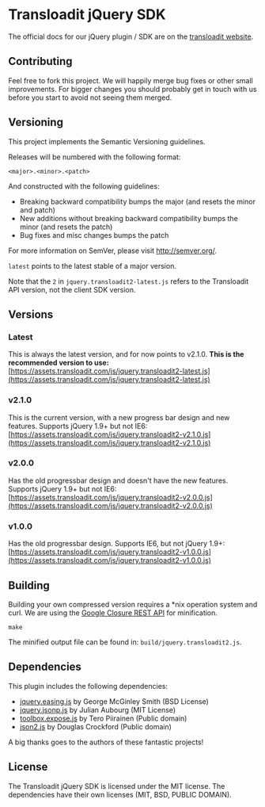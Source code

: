 # Transloadit jQuery SDK

The official docs for our jQuery plugin / SDK are on the
[transloadit website](http://transloadit.com/docs/jquery-plugin).

## Contributing

Feel free to fork this project. We will happily merge bug fixes or other small
improvements. For bigger changes you should probably get in touch with us
before you start to avoid not seeing them merged.

## Versioning

This project implements the Semantic Versioning guidelines.

Releases will be numbered with the following format:

`<major>.<minor>.<patch>`

And constructed with the following guidelines:

* Breaking backward compatibility bumps the major (and resets the minor and patch)
* New additions without breaking backward compatibility bumps the minor (and resets the patch)
* Bug fixes and misc changes bumps the patch

For more information on SemVer, please visit http://semver.org/.

`latest` points to the latest stable of a major version.

Note that the `2` in `jquery.transloadit2-latest.js` refers to the Transloadit
API version, not the client SDK version.

## Versions

### Latest

This is always the latest version, and for now points to v2.1.0. <strong>This is the recommended version to use:</strong><br />
[https://assets.transloadit.com/js/jquery.transloadit2-latest.js](https://assets.transloadit.com/js/jquery.transloadit2-latest.js)

### v2.1.0

This is the current version, with a new progress bar design and new features. Supports jQuery 1.9+ but not IE6:<br />
[https://assets.transloadit.com/js/jquery.transloadit2-v2.1.0.js](https://assets.transloadit.com/js/jquery.transloadit2-v2.1.0.js)

### v2.0.0

Has the old progressbar design and doesn't have the new features. Supports jQuery 1.9+ but not IE6:<br />
[https://assets.transloadit.com/js/jquery.transloadit2-v2.0.0.js](https://assets.transloadit.com/js/jquery.transloadit2-v2.0.0.js)

### v1.0.0

Has the old progressbar design. Supports IE6, but not jQuery 1.9+:<br />
[https://assets.transloadit.com/js/jquery.transloadit2-v1.0.0.js](https://assets.transloadit.com/js/jquery.transloadit2-v1.0.0.js)


## Building

Building your own compressed version requires a *nix operation system and curl.
We are using the [Google Closure REST API](http://code.google.com/closure/compiler/docs/gettingstarted_api.html)
for minification.

    make

The minified output file can be found in: `build/jquery.transloadit2.js`.

## Dependencies

This plugin includes the following dependencies:

* [jquery.easing.js](http://gsgd.co.uk/sandbox/jquery/easing/) by George McGinley Smith (BSD License)
* [jquery.jsonp.js](http://code.google.com/p/jquery-jsonp/) by Julian Aubourg (MIT License)
* [toolbox.expose.js](http://flowplayer.org/tools/toolbox/expose.html) by Tero Piirainen (Public domain)
* [json2.js](http://www.json.org/json2.js) by Douglas Crockford (Public domain)

A big thanks goes to the authors of these fantastic projects!

## License

The Transloadit jQuery SDK is licensed under the MIT license. The dependencies
have their own licenses (MIT, BSD, PUBLIC DOMAIN).
